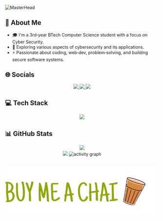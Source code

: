 
![MasterHead](https://user-images.githubusercontent.com/113350806/236842414-18101a37-92f5-4de7-a46d-eeaca6e16cbd.gif)

## 💫 About Me  
- 🎓 I'm a 3rd‑year BTech Computer Science student with a focus on Cyber Security.  
- 🌱 Exploring various aspects of cybersecurity and its applications.  
- ⚡ Passionate about coding, web‑dev, problem‑solving, and building secure software systems.

## 🌐 Socials  
<p align="center">
  <a href="https://discord.gg/anslveki_00439">
    <img src="https://skillicons.dev/icons?i=discord" />
  </a>
  <a href="https://instagram.com/anslveki">
    <img src="https://skillicons.dev/icons?i=instagram" />
  </a>
  <a href="https://www.linkedin.com/in/anton-john-416059140/">
    <img src="https://skillicons.dev/icons?i=linkedin" />
  </a>
</p>

## 💻 Tech Stack  
<p align="center">
  <img src="https://skillicons.dev/icons?i=css,html,c,python,bash,gcp,js,git,powershell,kali" />
</p>

## 📊 GitHub Stats  
<p align="center">
  <img src="https://github-readme-stats.vercel.app/api?username=antnjhn&theme=merko&hide_border=false&include_all_commits=true&count_private=true" /><br/>
  <img src="https://github-readme-stats.vercel.app/api/top-langs/?username=antnjhn&theme=merko&hide_border=false&layout=compact" />
  <img src="https://github-readme-activity-graph.vercel.app/graph?username=antnjhn&radius=16&theme=github-compact&area=true&order=5" height="250" alt="activity graph" />
</p>

##

<p align="center">
  <a href="https://antnjhn.github.io/donate-chai-widget/">
    <img src="https://raw.githubusercontent.com/antnjhn/antnjhn/main/images/CHAI.png" alt="Scan Me" />
  </a>
</p>
<!-- The icons and hi gif was inspired by himesh95 -->
